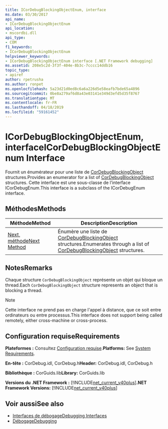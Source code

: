 ```yaml
---
title: ICorDebugBlockingObjectEnum, interface
ms.date: 03/30/2017
api_name:
- ICorDebugBlockingObjectEnum
api_location:
- mscordbi.dll
api_type:
- COM
f1_keywords:
- ICorDebugBlockingObjectEnum
helpviewer_keywords:
- ICorDebugBlockingObjectEnum interface [.NET Framework debugging]
ms.assetid: 208e5c2d-3f3f-404e-8b3c-7cccc14ddb16
topic_type:
- apiref
author: rpetrusha
ms.author: ronpet
ms.openlocfilehash: 5a23d21d0ed8c6a6a226d5e58eafb7bde65a4896
ms.sourcegitcommit: 0be8a279af6d8a43e03141e349d3efd5d35f8767
ms.translationtype: MT
ms.contentlocale: fr-FR
ms.lasthandoff: 04/18/2019
ms.locfileid: "59161452"
---
```

# <a name="icordebugblockingobjectenum-interface"></a><span data-ttu-id="d0923-102">ICorDebugBlockingObjectEnum, interface</span><span class="sxs-lookup"><span data-stu-id="d0923-102">ICorDebugBlockingObjectEnum Interface</span></span>
<span data-ttu-id="d0923-103">Fournit un énumérateur pour une liste de [CorDebugBlockingObject](../../../../docs/framework/unmanaged-api/debugging/cordebugblockingobject-structure.md) structures.</span><span class="sxs-lookup"><span data-stu-id="d0923-103">Provides an enumerator for a list of [CorDebugBlockingObject](../../../../docs/framework/unmanaged-api/debugging/cordebugblockingobject-structure.md) structures.</span></span> <span data-ttu-id="d0923-104">Cette interface est une sous-classe de l’interface ICorDebugEnum.</span><span class="sxs-lookup"><span data-stu-id="d0923-104">This interface is a subclass of the ICorDebugEnum interface.</span></span>  
  
## <a name="methods"></a><span data-ttu-id="d0923-105">Méthodes</span><span class="sxs-lookup"><span data-stu-id="d0923-105">Methods</span></span>  
  
|<span data-ttu-id="d0923-106">Méthode</span><span class="sxs-lookup"><span data-stu-id="d0923-106">Method</span></span>|<span data-ttu-id="d0923-107">Description</span><span class="sxs-lookup"><span data-stu-id="d0923-107">Description</span></span>|  
|------------|-----------------|  
|[<span data-ttu-id="d0923-108">Next, méthode</span><span class="sxs-lookup"><span data-stu-id="d0923-108">Next Method</span></span>](../../../../docs/framework/unmanaged-api/debugging/icordebugblockingobjectenum-next-method.md)|<span data-ttu-id="d0923-109">Énumère une liste de [CorDebugBlockingObject](../../../../docs/framework/unmanaged-api/debugging/cordebugblockingobject-structure.md) structures.</span><span class="sxs-lookup"><span data-stu-id="d0923-109">Enumerates through a list of [CorDebugBlockingObject](../../../../docs/framework/unmanaged-api/debugging/cordebugblockingobject-structure.md) structures.</span></span>|  
  
## <a name="remarks"></a><span data-ttu-id="d0923-110">Notes</span><span class="sxs-lookup"><span data-stu-id="d0923-110">Remarks</span></span>  
 <span data-ttu-id="d0923-111">Chaque structure `CorDebugBlockingObject` représente un objet qui bloque un thread.</span><span class="sxs-lookup"><span data-stu-id="d0923-111">Each `CorDebugBlockingObject` structure represents an object that is blocking a thread.</span></span>  
  
> [!NOTE]
>  <span data-ttu-id="d0923-112">Cette interface ne prend pas en charge l'appel à distance, que ce soit entre ordinateurs ou entre processus.</span><span class="sxs-lookup"><span data-stu-id="d0923-112">This interface does not support being called remotely, either cross-machine or cross-process.</span></span>  
  
## <a name="requirements"></a><span data-ttu-id="d0923-113">Configuration requise</span><span class="sxs-lookup"><span data-stu-id="d0923-113">Requirements</span></span>  
 <span data-ttu-id="d0923-114">**Plateformes :** Consultez [Configuration requise](../../../../docs/framework/get-started/system-requirements.md).</span><span class="sxs-lookup"><span data-stu-id="d0923-114">**Platforms:** See [System Requirements](../../../../docs/framework/get-started/system-requirements.md).</span></span>  
  
 <span data-ttu-id="d0923-115">**En-tête :** CorDebug.idl, CorDebug.h</span><span class="sxs-lookup"><span data-stu-id="d0923-115">**Header:** CorDebug.idl, CorDebug.h</span></span>  
  
 <span data-ttu-id="d0923-116">**Bibliothèque :** CorGuids.lib</span><span class="sxs-lookup"><span data-stu-id="d0923-116">**Library:** CorGuids.lib</span></span>  
  
 <span data-ttu-id="d0923-117">**Versions du .NET Framework :** [!INCLUDE[net_current_v40plus](../../../../includes/net-current-v40plus-md.md)]</span><span class="sxs-lookup"><span data-stu-id="d0923-117">**.NET Framework Versions:** [!INCLUDE[net_current_v40plus](../../../../includes/net-current-v40plus-md.md)]</span></span>  
  
## <a name="see-also"></a><span data-ttu-id="d0923-118">Voir aussi</span><span class="sxs-lookup"><span data-stu-id="d0923-118">See also</span></span>

- [<span data-ttu-id="d0923-119">Interfaces de débogage</span><span class="sxs-lookup"><span data-stu-id="d0923-119">Debugging Interfaces</span></span>](../../../../docs/framework/unmanaged-api/debugging/debugging-interfaces.md)
- [<span data-ttu-id="d0923-120">Débogage</span><span class="sxs-lookup"><span data-stu-id="d0923-120">Debugging</span></span>](../../../../docs/framework/unmanaged-api/debugging/index.md)
